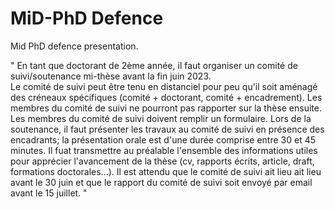 # MiD-PhD Defence
Mid PhD defence presentation.

"
En tant que doctorant de 2ème année, il faut organiser un comité de suivi/soutenance mi-thèse avant la fin juin 2023.  
Le comité de suivi peut être tenu en distanciel pour peu qu'il soit aménagé des créneaux spécifiques (comité + doctorant, comité + encadrement).
Les membres du comité de suivi ne pourront pas rapporter sur la thèse ensuite.
Les membres du comité de suivi doivent remplir un formulaire.
Lors de la soutenance, il faut présenter les travaux au comité de suivi en présence des encadrants; la présentation orale est d'une durée comprise entre 30 et 45 minutes.
Il fuat transmettre au préalable l'ensemble des informations utiles pour apprécier l'avancement de la thèse (cv, rapports écrits, article, draft, formations doctorales...).
Il est attendu que le comité de suivi ait lieu ait lieu avant le 30 juin et que le rapport du comité de suivi soit envoyé par email avant le 15 juillet.
"
